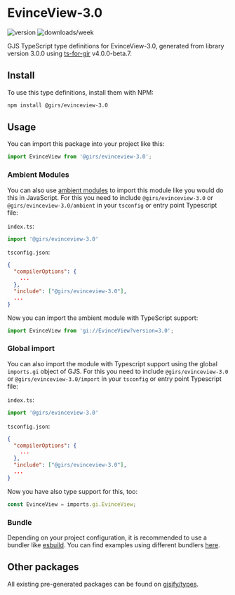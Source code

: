 
# EvinceView-3.0

![version](https://img.shields.io/npm/v/@girs/evinceview-3.0)
![downloads/week](https://img.shields.io/npm/dw/@girs/evinceview-3.0)


GJS TypeScript type definitions for EvinceView-3.0, generated from library version 3.0.0 using [ts-for-gir](https://github.com/gjsify/ts-for-gir) v4.0.0-beta.7.


## Install

To use this type definitions, install them with NPM:
```bash
npm install @girs/evinceview-3.0
```

## Usage

You can import this package into your project like this:
```ts
import EvinceView from '@girs/evinceview-3.0';
```

### Ambient Modules

You can also use [ambient modules](https://github.com/gjsify/ts-for-gir/tree/main/packages/cli#ambient-modules) to import this module like you would do this in JavaScript.
For this you need to include `@girs/evinceview-3.0` or `@girs/evinceview-3.0/ambient` in your `tsconfig` or entry point Typescript file:

`index.ts`:
```ts
import '@girs/evinceview-3.0'
```

`tsconfig.json`:
```json
{
  "compilerOptions": {
    ...
  },
  "include": ["@girs/evinceview-3.0"],
  ...
}
```

Now you can import the ambient module with TypeScript support: 

```ts
import EvinceView from 'gi://EvinceView?version=3.0';
```

### Global import

You can also import the module with Typescript support using the global `imports.gi` object of GJS.
For this you need to include `@girs/evinceview-3.0` or `@girs/evinceview-3.0/import` in your `tsconfig` or entry point Typescript file:

`index.ts`:
```ts
import '@girs/evinceview-3.0'
```

`tsconfig.json`:
```json
{
  "compilerOptions": {
    ...
  },
  "include": ["@girs/evinceview-3.0"],
  ...
}
```

Now you have also type support for this, too:

```ts
const EvinceView = imports.gi.EvinceView;
```

### Bundle

Depending on your project configuration, it is recommended to use a bundler like [esbuild](https://esbuild.github.io/). You can find examples using different bundlers [here](https://github.com/gjsify/ts-for-gir/tree/main/examples).

## Other packages

All existing pre-generated packages can be found on [gjsify/types](https://github.com/gjsify/types).


